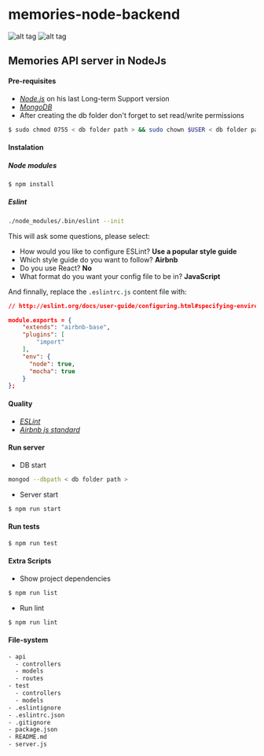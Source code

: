 # memories-node-backend
![alt tag](https://img.shields.io/badge/awesome_version-v0.1-brightgreen.svg?style=flat)
![alt tag](https://img.shields.io/badge/ESLint-Airbnb-brightgreen.svg?style=flat)

## Memories API server in NodeJs

#### Pre-requisites
* [*Node.js*](https://nodejs.org/en/) on his last Long-term Support version
* [*MongoDB*](https://www.mongodb.com)
* After creating the db folder don't forget to set read/write permissions
```bash
$ sudo chmod 0755 < db folder path > && sudo chown $USER < db folder path >
```

#### Instalation

##### Node modules
```bash
$ npm install
```

##### Eslint
```bash
./node_modules/.bin/eslint --init
```
This will ask some questions, please select:
* How would you like to configure ESLint? **Use a popular style guide**
* Which style guide do you want to follow? **Airbnb**
* Do you use React? **No**
* What format do you want your config file to be in? **JavaScript**

And finnally, replace the `.eslintrc.js` content file with:
```json
// http://eslint.org/docs/user-guide/configuring.html#specifying-environments

module.exports = {
    "extends": "airbnb-base",
    "plugins": [
        "import"
    ],
    "env": {
      "node": true,
      "mocha": true
    }
};
```

#### Quality
* [*ESLint*](http://eslint.org/docs/user-guide/getting-started)
* [*Airbnb js standard*](https://github.com/airbnb/javascript)

#### Run server
* DB start
```bash
mongod --dbpath < db folder path >
```
* Server start
```bash
$ npm run start
```

#### Run tests
```bash
$ npm run test
```

#### Extra Scripts
* Show project dependencies
```bash
$ npm run list
```
* Run lint
```bash
$ npm run lint
```

#### File-system
```bash
- api
  - controllers
  - models
  - routes
- test
  - controllers
  - models
- .eslintignore
- .eslintrc.json
- .gitignore
- package.json
- README.md
- server.js
```

